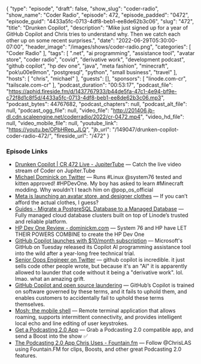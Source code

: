 {
  "type": "episode",
  "draft": false,
  "show_slug": "coder-radio",
  "show_name": "Coder Radio",
  "episode": 472,
  "episode_padded": "0472",
  "episode_guid": "4433a5fc-0713-4df8-beb1-ee8de62b3c06",
  "slug": "472",
  "title": "Drunken Copilot",
  "description": "Mike just signed up for a year of GitHub Copilot and Chris tries to understand why. Then we catch each other up on some recent surprises.",
  "date": "2022-06-29T05:30:00-07:00",
  "header_image": "/images/shows/coder-radio.png",
  "categories": [
    "Coder Radio"
  ],
  "tags": [
    ".net",
    "ai programming",
    "assistance tool",
    "avatar store",
    "coder radio",
    "covid",
    "derivative work",
    "development podcast",
    "github copilot",
    "hp dev one",
    "java",
    "meta fashion",
    "minecraft",
    "pok\u00e9mon",
    "postgresql",
    "python",
    "small business",
    "travel"
  ],
  "hosts": [
    "chris",
    "michael"
  ],
  "guests": [],
  "sponsors": [
    "linode.com-cr",
    "tailscale.com-cr"
  ],
  "podcast_duration": "00:53:17",
  "podcast_file": "https://aphid.fireside.fm/d/1437767933/b44de5fa-47c1-4e94-bf9e-c72f8d1c8f5d/4433a5fc-0713-4df8-beb1-ee8de62b3c06.mp3",
  "podcast_bytes": 44767682,
  "podcast_chapters": null,
  "podcast_alt_file": null,
  "podcast_ogg_file": null,
  "video_file": "http://201406.jb-dl.cdn.scaleengine.net/coderradio/2022/cr-0472.mp4",
  "video_hd_file": null,
  "video_mobile_file": null,
  "youtube_link": "https://youtu.be/OPbHRep_JLQ",
  "jb_url": "/149047/drunken-copilot-coder-radio-472/",
  "fireside_url": "/472"
}


### Episode Links

  * [Drunken Copilot | CR 472 Live - JupiterTube](https://jupiter.tube/w/sB44Hkgsgk2a4RS6UgjCJd "Drunken Copilot | CR 472 Live - JupiterTube") — Catch the live video stream of Coder on Jupiter.Tube
  * [Michael Dominick on Twitter](https://twitter.com/dominucco/status/1541433269161435139 "Michael Dominick on Twitter") — Runs #Linux @system76 tested and kitten approved! #HPDevOne. My boy has asked to learn #Minecraft modding. Why wouldn’t I teach him on @pop_os_official
  * [Meta is launching an avatar store, and designer clothes](https://www.theverge.com/2022/6/17/23173128/meta-avatar-store-clothing-balenciaga-prada-thom-browne "Meta is launching an avatar store, and designer clothes") — If you can’t afford the actual clothes, I guess?
  * [Guides - Migrate a PostgreSQL Database to a Managed Database](https://www.linode.com/docs/products/databases/managed-databases/guides/postgresql-migrate/ "Guides - Migrate a PostgreSQL Database to a Managed Database") — Fully managed cloud database clusters built on top of Linode’s trusted and reliable platform. 
  * [HP Dev One Review - dominickm.com](https://dominickm.com/hp-dev-one-review/ "HP Dev One Review - dominickm.com") — System 76 and HP have LET THEIR POWERS COMBINE to create the HP Dev One
  * [GitHub Copilot launches with $10/month subscription](https://www.theregister.com/2022/06/21/githubs_ai_code_assistant_copilot/ "GitHub Copilot launches with $10/month subscription") — Microsoft's GitHub on Tuesday released its Copilot AI programming assistance tool into the wild after a year-long free technical trial.
  * [Senior Oops Engineer on Twitter](https://twitter.com/ReinH/status/1539626662274269185 "Senior Oops Engineer on Twitter") — github copilot is incredible. it just sells code other people wrote, but because it's an "AI" it is apparently allowed to launder that code without it being a "derivative work". lol. lmao. what an amazing grift.
  * [GitHub Copilot and open source laundering](https://drewdevault.com/2022/06/23/Copilot-GPL-washing.html "GitHub Copilot and open source laundering") — GitHub’s Copilot is trained on software governed by these terms, and it fails to uphold them, and enables customers to accidentally fail to uphold these terms themselves.
  * [Mosh: the mobile shell](https://mosh.org/ "Mosh: the mobile shell") — Remote terminal application that allows roaming, supports intermittent connectivity, and provides intelligent local echo and line editing of user keystrokes.
  * [Get a Podcasting 2.0 App](https://podcastindex.org/apps?appTypes=app&elements=Chapters%2CValue "Get a Podcasting 2.0 App") — Grab a Podcasting 2.0 compatible app, and send a Boost into the show ✅
  * [The Podcasting 2.0 App Chris Uses - Fountain.fm](https://fountain.fm/refer/chrislas-e72160c3c5 "The Podcasting 2.0 App Chris Uses - Fountain.fm") — Follow @ChrisLAS using Fountain.FM for clips, Boosts, and other great Podcasting 2.0 features.


